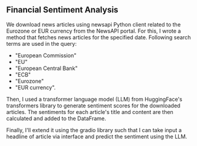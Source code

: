 ## **Financial Sentiment Analysis**
We download news articles using newsapi Python client related to the Eurozone or EUR currency from the NewsAPI portal. For this, I wrote a method that fetches news articles for the specified date. Following search terms are used in the query: 

  * "European Commission" 
  * "EU" 
  * "European Central Bank" 
  * "ECB" 
  * "Eurozone" 
  * "EUR currency".

Then, I used a transformer language model (LLM) from HuggingFace's transformers library to generate sentiment scores for the downloaded articles. The sentiments for each article's title and content are then calculated and added to the DataFrame. 

Finally, I'll extend it using the gradio library such that I can take input a headline of article via interface and predict the sentiment using the LLM.
